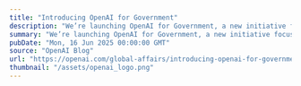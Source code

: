```yaml
---
title: "Introducing OpenAI for Government"
description: "We’re launching OpenAI for Government, a new initiative focused on bringing our most advanced AI tools to public servants across the United States. We're supporting the U.S. government's efforts in adopting best-in-class technology and deploying these tools in service of the public good."
summary: "We’re launching OpenAI for Government, a new initiative focused on bringing our most advanced AI tools to public servants across the United States. We're supporting the U.S. government's efforts in adopting best-in-class technology and deploying these tools in service of the public good."
pubDate: "Mon, 16 Jun 2025 00:00:00 GMT"
source: "OpenAI Blog"
url: "https://openai.com/global-affairs/introducing-openai-for-government"
thumbnail: "/assets/openai_logo.png"
---
```


